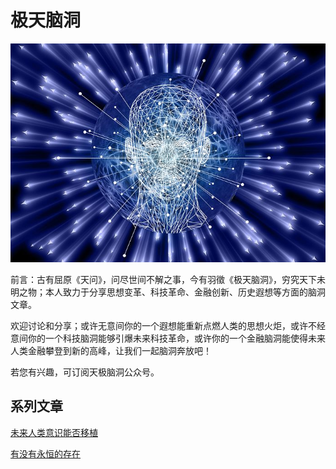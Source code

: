 # 极天脑洞

![封面](https://github.com/yuzheng0917/brain-hole/blob/main/technology/images/cover.jpg)

前言：古有屈原《天问》，问尽世间不解之事，今有羽徵《极天脑洞》，穷究天下未明之物；本人致力于分享思想变革、科技革命、金融创新、历史遐想等方面的脑洞文章。

欢迎讨论和分享；或许无意间你的一个遐想能重新点燃人类的思想火炬，或许不经意间你的一个科技脑洞能够引爆未来科技革命，或许你的一个金融脑洞能使得未来人类金融攀登到新的高峰，让我们一起脑洞奔放吧！

若您有兴趣，可订阅天极脑洞公众号。

## 系列文章

[未来人类意识能否移植](https://github.com/yuzheng0917/brain-hole/blob/main/technology/consciousness-out-of-brain.md)

[有没有永恒的存在](https://github.com/yuzheng0917/brain-hole/blob/main/technology/eternal-existence.md)
